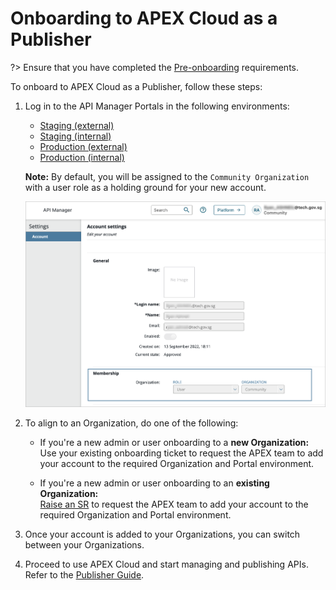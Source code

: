 # Onboarding to APEX Cloud as a Publisher

?> Ensure that you have completed the [Pre-onboarding](/sections/onboarding/introduction.md) requirements.

To onboard to APEX Cloud as a Publisher, follow these steps:

1. Log in to the API Manager Portals in the following environments:
    - [Staging (external)](https://go.gov.sg/apex-stg)
    - [Staging (internal)](https://go.gov.sg/apex-int-stg)
    - [Production (external)](https://go.gov.sg/apex)
    - [Production (internal)](https://go.gov.sg/apex-int)

    **Note:** By default, you will be assigned to the `Community Organization` with a user role as a holding ground for your new account. 

    ![image](./_assets/techpass-1.png)

2. To align to an Organization, do one of the following:

    - If you're a new admin or user onboarding to a **new Organization:**<br>
        Use your existing onboarding ticket to request the APEX team to add your account to the required Organization and Portal environment.
    
    - If you're a new admin or user onboarding to an **existing Organization:**<br>
        [Raise an SR](/sections/support/raise-ticket.md) to request the APEX team to add your account to the required Organization and Portal environment.

3. Once your account is added to your Organizations, you can switch between your Organizations.

4. Proceed to use APEX Cloud and start managing and publishing APIs. Refer to the [Publisher Guide](/sections/publishing/introduction.md).
